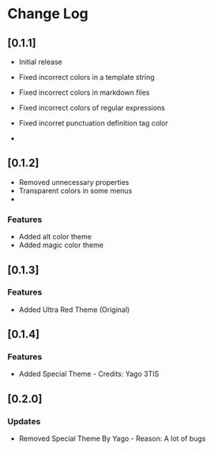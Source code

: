 # Change Log

## [0.1.1]

- Initial release

- Fixed incorrect colors in a template string
- Fixed incorrect colors in markdown files
- Fixed incorrect colors of regular expressions
- Fixed incorret punctuation definition tag color
-
## [0.1.2]

- Removed unnecessary properties
- Transparent colors in some menus
-
### Features

- Added alt color theme
- Added magic color theme

## [0.1.3]

### Features

- Added Ultra Red Theme (Original)

## [0.1.4]

### Features

- Added Special Theme - Credits: Yago 3TIS

## [0.2.0]

### Updates

- Removed Special Theme By Yago - Reason: A lot of bugs
